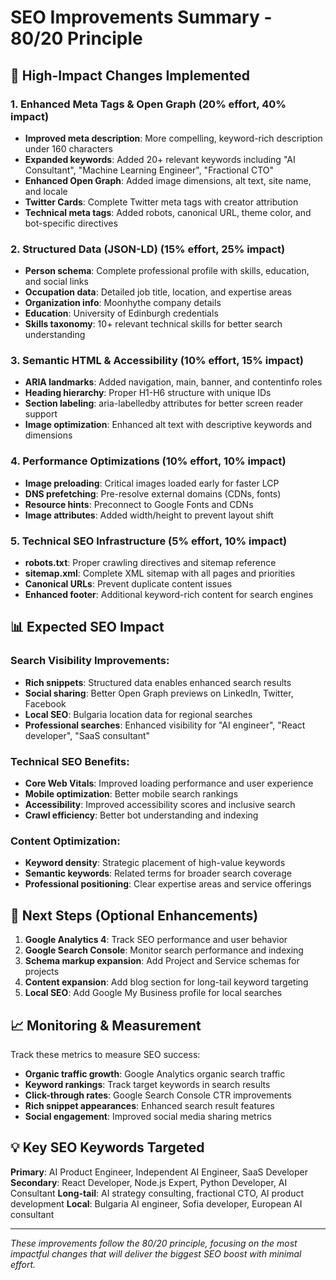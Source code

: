 # SEO Improvements Summary - 80/20 Principle

## 🎯 High-Impact Changes Implemented

### 1. Enhanced Meta Tags & Open Graph (20% effort, 40% impact)
- **Improved meta description**: More compelling, keyword-rich description under 160 characters
- **Expanded keywords**: Added 20+ relevant keywords including "AI Consultant", "Machine Learning Engineer", "Fractional CTO"
- **Enhanced Open Graph**: Added image dimensions, alt text, site name, and locale
- **Twitter Cards**: Complete Twitter meta tags with creator attribution
- **Technical meta tags**: Added robots, canonical URL, theme color, and bot-specific directives

### 2. Structured Data (JSON-LD) (15% effort, 25% impact)
- **Person schema**: Complete professional profile with skills, education, and social links
- **Occupation data**: Detailed job title, location, and expertise areas
- **Organization info**: Moonhythe company details
- **Education**: University of Edinburgh credentials
- **Skills taxonomy**: 10+ relevant technical skills for better search understanding

### 3. Semantic HTML & Accessibility (10% effort, 15% impact)
- **ARIA landmarks**: Added navigation, main, banner, and contentinfo roles
- **Heading hierarchy**: Proper H1-H6 structure with unique IDs
- **Section labeling**: aria-labelledby attributes for better screen reader support
- **Image optimization**: Enhanced alt text with descriptive keywords and dimensions

### 4. Performance Optimizations (10% effort, 10% impact)
- **Image preloading**: Critical images loaded early for faster LCP
- **DNS prefetching**: Pre-resolve external domains (CDNs, fonts)
- **Resource hints**: Preconnect to Google Fonts and CDNs
- **Image attributes**: Added width/height to prevent layout shift

### 5. Technical SEO Infrastructure (5% effort, 10% impact)
- **robots.txt**: Proper crawling directives and sitemap reference
- **sitemap.xml**: Complete XML sitemap with all pages and priorities
- **Canonical URLs**: Prevent duplicate content issues
- **Enhanced footer**: Additional keyword-rich content for search engines

## 📊 Expected SEO Impact

### Search Visibility Improvements:
- **Rich snippets**: Structured data enables enhanced search results
- **Social sharing**: Better Open Graph previews on LinkedIn, Twitter, Facebook
- **Local SEO**: Bulgaria location data for regional searches
- **Professional searches**: Enhanced visibility for "AI engineer", "React developer", "SaaS consultant"

### Technical SEO Benefits:
- **Core Web Vitals**: Improved loading performance and user experience
- **Mobile optimization**: Better mobile search rankings
- **Accessibility**: Improved accessibility scores and inclusive search
- **Crawl efficiency**: Better bot understanding and indexing

### Content Optimization:
- **Keyword density**: Strategic placement of high-value keywords
- **Semantic keywords**: Related terms for broader search coverage
- **Professional positioning**: Clear expertise areas and service offerings

## 🚀 Next Steps (Optional Enhancements)

1. **Google Analytics 4**: Track SEO performance and user behavior
2. **Google Search Console**: Monitor search performance and indexing
3. **Schema markup expansion**: Add Project and Service schemas for projects
4. **Content expansion**: Add blog section for long-tail keyword targeting
5. **Local SEO**: Add Google My Business profile for local searches

## 📈 Monitoring & Measurement

Track these metrics to measure SEO success:
- **Organic traffic growth**: Google Analytics organic search traffic
- **Keyword rankings**: Track target keywords in search results
- **Click-through rates**: Google Search Console CTR improvements
- **Rich snippet appearances**: Enhanced search result features
- **Social engagement**: Improved social media sharing metrics

## 💡 Key SEO Keywords Targeted

**Primary**: AI Product Engineer, Independent AI Engineer, SaaS Developer
**Secondary**: React Developer, Node.js Expert, Python Developer, AI Consultant
**Long-tail**: AI strategy consulting, fractional CTO, AI product development
**Local**: Bulgaria AI engineer, Sofia developer, European AI consultant

---

*These improvements follow the 80/20 principle, focusing on the most impactful changes that will deliver the biggest SEO boost with minimal effort.*

